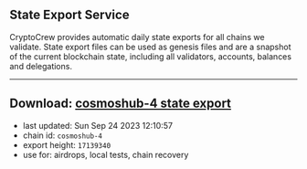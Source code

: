 ## State Export Service
CryptoCrew provides automatic daily state exports for all chains we validate. State export files can be used as genesis files and are a snapshot of the current blockchain state, including all validators, accounts, balances and delegations.

---
**Download: [cosmoshub-4 state export](https://dl.ccvalidators.com/SERVICE/cosmoshub/cosmoshub-4_export_17139340.json)**
---

- last updated: Sun Sep 24 2023 12:10:57
- chain id: `cosmoshub-4`
- export height: `17139340`
- use for: airdrops, local tests, chain recovery
